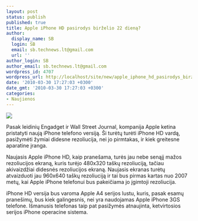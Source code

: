 ```yaml
---
layout: post
status: publish
published: true
title: Apple iPhone HD pasirodys birželio 22 dieną?
author:
  display_name: SB
  login: SB
  email: sb.technews.lt@gmail.com
  url: ''
author_login: SB
author_email: sb.technews.lt@gmail.com
wordpress_id: 4707
wordpress_url: http://localhost/site/new/apple_iphone_hd_pasirodys_birzelio_22_diena/
date: '2010-03-30 17:27:03 +0300'
date_gmt: '2010-03-30 17:27:03 +0300'
categories:
- Naujienos
---
```

<div class="imgright"><img src="http://t0.gstatic.com/images?q=tbn:qrKc9ziiWrxVWM:http://weblogs.baltimoresun.com/business/consuminginterests/blog/apple-iphone-3g.jpg"  /></div>
<p>Pasak leidinių Engadget ir Wall Street Journal, kompanija Apple ketina pristatyti naują iPhone telefono versiją. Ši turėtų turėti iPhone HD vardą, pasižymėti žymiai didesne rezoliucija, nei jo pirmtakas, ir kiek greitesne aparatine įranga.</p>
<p>Naujasis Apple iPhone HD, kaip pranešama, turės jau nebe senąjį mažos rezoliucijos ekraną, kuris turėjo 480x320 taškų rezoliuciją, tačiau akivaizdžiai didesnės rezoliucijos ekraną. Naujasis ekranas turėtų atvaizduoti jau 960x640 taškų rezoliuciją ir tai bus pirmas kartas nuo 2007 metų, kai Apple iPhone telefonui bus pakeičiama jo įgimtoji rezoliucija.</p>
<p>iPhone HD versija bus varoma Apple A4 serijos lustu, kuris, pasak esamų pranešimų, bus kiek galingesnis, nei yra naudojamas Apple iPhone 3GS telefone. Išmanusis telefonas taip pat pasižymės atnaujinta, ketvirtosios serijos iPhone operacine sistema.<br /></p>
